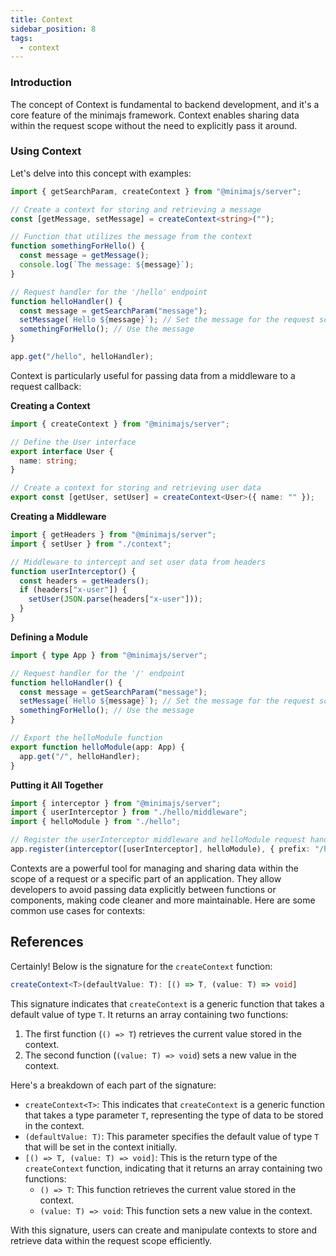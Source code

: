 ```yaml
---
title: Context
sidebar_position: 8
tags:
  - context
---
```


### Introduction

The concept of Context is fundamental to backend development, and it's a core feature of the minimajs framework. Context enables sharing data within the request scope without the need to explicitly pass it around.

### Using Context

Let's delve into this concept with examples:

```typescript
import { getSearchParam, createContext } from "@minimajs/server";

// Create a context for storing and retrieving a message
const [getMessage, setMessage] = createContext<string>("");

// Function that utilizes the message from the context
function somethingForHello() {
  const message = getMessage();
  console.log(`The message: ${message}`);
}

// Request handler for the '/hello' endpoint
function helloHandler() {
  const message = getSearchParam("message");
  setMessage(`Hello ${message}`); // Set the message for the request scope
  somethingForHello(); // Use the message
}

app.get("/hello", helloHandler);
```

Context is particularly useful for passing data from a middleware to a request callback:

**Creating a Context**

```typescript title="src/hello/context.ts"
import { createContext } from "@minimajs/server";

// Define the User interface
export interface User {
  name: string;
}

// Create a context for storing and retrieving user data
export const [getUser, setUser] = createContext<User>({ name: "" });
```

**Creating a Middleware**

```ts title="src/hello/middleware.ts"
import { getHeaders } from "@minimajs/server";
import { setUser } from "./context";

// Middleware to intercept and set user data from headers
function userInterceptor() {
  const headers = getHeaders();
  if (headers["x-user"]) {
    setUser(JSON.parse(headers["x-user"]));
  }
}
```

**Defining a Module**

```ts title="src/hello/index.ts"
import { type App } from "@minimajs/server";

// Request handler for the '/' endpoint
function helloHandler() {
  const message = getSearchParam("message");
  setMessage(`Hello ${message}`); // Set the message for the request scope
  somethingForHello(); // Use the message
}

// Export the helloModule function
export function helloModule(app: App) {
  app.get("/", helloHandler);
}
```

**Putting it All Together**

```ts title="src/index.ts"
import { interceptor } from "@minimajs/server";
import { userInterceptor } from "./hello/middleware";
import { helloModule } from "./hello";

// Register the userInterceptor middleware and helloModule request handler
app.register(interceptor([userInterceptor], helloModule), { prefix: "/hello" });
```

Contexts are a powerful tool for managing and sharing data within the scope of a request or a specific part of an application. They allow developers to avoid passing data explicitly between functions or components, making code cleaner and more maintainable. Here are some common use cases for contexts:

## References

Certainly! Below is the signature for the `createContext` function:

```typescript
createContext<T>(defaultValue: T): [() => T, (value: T) => void]
```

This signature indicates that `createContext` is a generic function that takes a default value of type `T`. It returns an array containing two functions:

1. The first function (`() => T`) retrieves the current value stored in the context.
2. The second function (`(value: T) => void`) sets a new value in the context.

Here's a breakdown of each part of the signature:

- `createContext<T>`: This indicates that `createContext` is a generic function that takes a type parameter `T`, representing the type of data to be stored in the context.
- `(defaultValue: T)`: This parameter specifies the default value of type `T` that will be set in the context initially.
- `[() => T, (value: T) => void]`: This is the return type of the `createContext` function, indicating that it returns an array containing two functions:
  - `() => T`: This function retrieves the current value stored in the context.
  - `(value: T) => void`: This function sets a new value in the context.

With this signature, users can create and manipulate contexts to store and retrieve data within the request scope efficiently.
